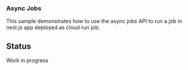 ### Async Jobs

This sample demonstrates how to use the async jobs API to run a job in nest.js app deployed as cloud run job.

## Status

Work in progress
